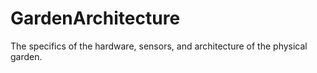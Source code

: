# GardenArchitecture
The specifics of the hardware, sensors, and architecture of the physical garden.
